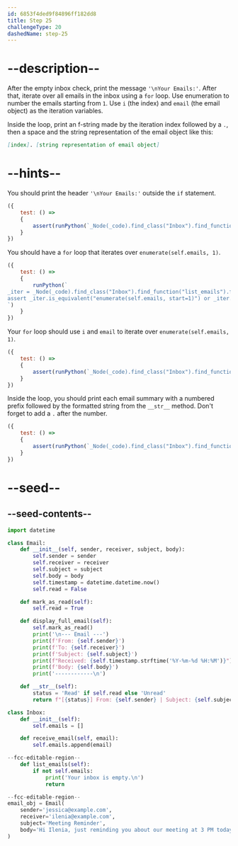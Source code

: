 ```yaml
---
id: 6853f4ded9f84896ff182dd8
title: Step 25
challengeType: 20
dashedName: step-25
---
```


# --description--

After the empty inbox check, print the message `'\nYour Emails:'`. After that, iterate over all emails in the inbox using a `for` loop. Use enumeration to number the emails starting from `1`. Use `i` (the index) and `email` (the email object) as the iteration variables.

Inside the loop, print an f-string made by the iteration index followed by a `.`, then a space and the string representation of the email object like this:

```md
[index]. [string representation of email object]
```

# --hints--

You should print the header `'\nYour Emails:'` outside the `if` statement.

```js
({ 
    test: () => 
    {
        assert(runPython(`_Node(_code).find_class("Inbox").find_function("list_emails").find_body()[1].is_equivalent("print('\\\\nYour Emails:')")`))
    }
})
```

You should have a `for` loop that iterates over `enumerate(self.emails, 1)`.

```js
({
    test: () => 
    {
        runPython(`
_iter = _Node(_code).find_class("Inbox").find_function("list_emails").find_for_loops()[0].find_for_iter()
assert _iter.is_equivalent("enumerate(self.emails, start=1)") or _iter.is_equivalent("enumerate(self.emails, 1)")
`)
    }
})
```

Your `for` loop should use `i` and `email` to iterate over `enumerate(self.emails, 1)`.

```js
({
    test: () => 
    {
        assert(runPython(`_Node(_code).find_class("Inbox").find_function("list_emails").find_for_loops()[0].find_for_vars().is_equivalent("i, email")`))
    }
})
```

Inside the loop, you should print each email summary with a numbered prefix followed by the formatted string from the `__str__` method. Don't forget to add a `.` after the number.

```js
({
    test: () => 
    {
        assert(runPython(`_Node(_code).find_class("Inbox").find_function("list_emails").find_for_loops()[0].find_body().is_equivalent("print(f'{i}. {str(email)}')")`))
    }
})
```

# --seed--

## --seed-contents--

```py
import datetime

class Email:
    def __init__(self, sender, receiver, subject, body):
        self.sender = sender
        self.receiver = receiver
        self.subject = subject
        self.body = body
        self.timestamp = datetime.datetime.now()
        self.read = False

    def mark_as_read(self):
        self.read = True

    def display_full_email(self):
        self.mark_as_read()
        print('\n--- Email ---')
        print(f'From: {self.sender}')
        print(f'To: {self.receiver}')
        print(f'Subject: {self.subject}')
        print(f"Received: {self.timestamp.strftime('%Y-%m-%d %H:%M')}")
        print(f'Body: {self.body}')
        print('------------\n')

    def __str__(self):
        status = 'Read' if self.read else 'Unread'
        return f"[{status}] From: {self.sender} | Subject: {self.subject} | Time: {self.timestamp.strftime('%Y-%m-%d %H:%M')}"

class Inbox:
    def __init__(self):
        self.emails = []

    def receive_email(self, email):
        self.emails.append(email)

--fcc-editable-region--
    def list_emails(self):
        if not self.emails:
            print('Your inbox is empty.\n')
            return

--fcc-editable-region--
email_obj = Email(
    sender='jessica@example.com',
    receiver='ilenia@example.com',
    subject='Meeting Reminder',
    body='Hi Ilenia, just reminding you about our meeting at 3 PM today.'
)
```
